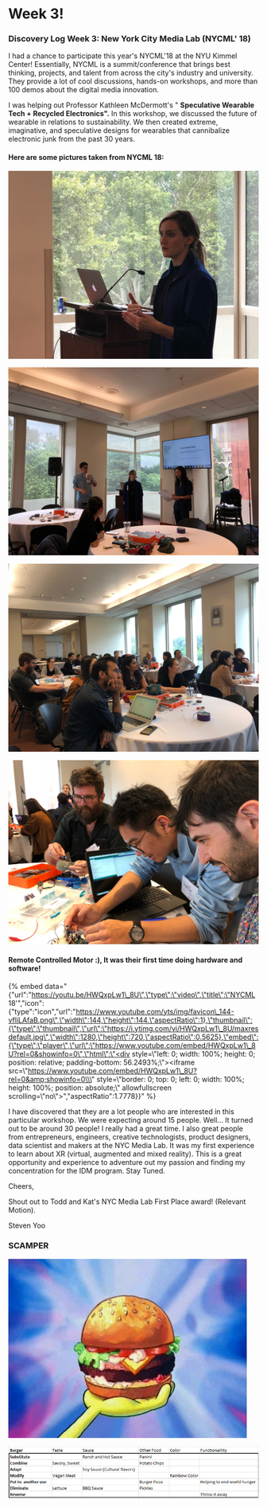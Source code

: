 # Week 3!

### Discovery Log Week 3: New York City Media Lab \(NYCML' 18\)

I had a chance to participate this year's NYCML'18  at the NYU Kimmel Center! Essentially, NYCML is a summit/conference that brings best thinking, projects, and talent from across the city's industry and university. They provide a lot of cool discussions, hands-on workshops, and more than 100 demos about the digital media innovation.

I was helping out Professor Kathleen McDermott's " **Speculative Wearable Tech + Recycled Electronics".** In this workshop, we discussed the future of wearable in relations to sustainability. We then created extreme, imaginative, and speculative designs for wearables that cannibalize electronic junk from the past 30 years. 

#### Here are some pictures taken from NYCML 18:

![Professor Kathleen McDermott](../.gitbook/assets/img_2037.JPG)

![Introduction :\)](../.gitbook/assets/img_2023.JPG)

![Attendees :\)](../.gitbook/assets/img_2041.JPG)

![Me: Helping out with Breadboard connection and software debugging.](../.gitbook/assets/img_4694.JPG)

####  Remote Controlled Motor :\), It was their first time doing hardware and software!

{% embed data="{\"url\":\"https://youtu.be/HWQxpLw1\_8U\",\"type\":\"video\",\"title\":\"NYCML 18\'\",\"icon\":{\"type\":\"icon\",\"url\":\"https://www.youtube.com/yts/img/favicon\_144-vfliLAfaB.png\",\"width\":144,\"height\":144,\"aspectRatio\":1},\"thumbnail\":{\"type\":\"thumbnail\",\"url\":\"https://i.ytimg.com/vi/HWQxpLw1\_8U/maxresdefault.jpg\",\"width\":1280,\"height\":720,\"aspectRatio\":0.5625},\"embed\":{\"type\":\"player\",\"url\":\"https://www.youtube.com/embed/HWQxpLw1\_8U?rel=0&showinfo=0\",\"html\":\"<div style=\\\"left: 0; width: 100%; height: 0; position: relative; padding-bottom: 56.2493%;\\\"><iframe src=\\\"https://www.youtube.com/embed/HWQxpLw1\_8U?rel=0&amp;showinfo=0\\\" style=\\\"border: 0; top: 0; left: 0; width: 100%; height: 100%; position: absolute;\\\" allowfullscreen scrolling=\\\"no\\\"></iframe></div>\",\"aspectRatio\":1.7778}}" %}

I have discovered that they are a lot people who are interested in this particular workshop. We were expecting around 15 people. Well... It turned out to be around 30 people! I really had a great time. I also great people from entrepreneurs, engineers, creative technologists, product designers, data scientist and makers at the NYC Media Lab. It was my first experience to learn about XR \(virtual, augmented and mixed reality\). This is a great opportunity and experience to adventure out my passion and finding my concentration for the IDM program. Stay Tuned.

Cheers,

Shout out to Todd and Kat's NYC Media Lab First Place award! \(Relevant Motion\). 

Steven Yoo

### SCAMPER

![Objective: Burger](../.gitbook/assets/krabby.jpg)

  


![](../.gitbook/assets/scamper.PNG)

